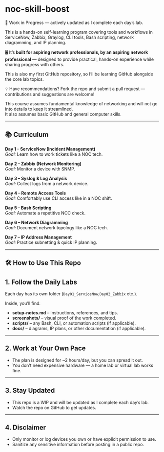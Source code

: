 # noc-skill-boost

🚧 Work in Progress — actively updated as I complete each day’s lab.

This is a hands-on self-learning program covering tools and workflows in ServiceNow, Zabbix, Graylog, CLI tools, Bash scripting, network diagramming, and IP planning.

🖥️ It’s **built for aspiring network professionals, by an aspiring network professional** — designed to provide practical, hands-on experience while sharing progress with others.

This is also my first GitHub repository, so I’ll be learning GitHub alongside the core lab topics.

💡 Have recommendations? Fork the repo and submit a pull request — contributions and suggestions are welcome!

This course assumes fundamental knowledge of networking and will not go into details to keep it streamlined.  
It also assumes basic GitHub and general computer skills.  

---

## 📚 Curriculum 

**Day 1 – ServiceNow (Incident Management)**  
*Goal:* Learn how to work tickets like a NOC tech.  

**Day 2 – Zabbix (Network Monitoring)**  
*Goal:* Monitor a device with SNMP.  

**Day 3 – Syslog & Log Analysis**  
*Goal:* Collect logs from a network device.  

**Day 4 – Remote Access Tools**  
*Goal:* Comfortably use CLI access like in a NOC shift.  

**Day 5 – Bash Scripting**  
*Goal:* Automate a repetitive NOC check.  

**Day 6 – Network Diagramming**  
*Goal:* Document network topology like a NOC tech.  

**Day 7 – IP Address Management**  
*Goal:* Practice subnetting & quick IP planning.  

---

## 🛠 How to Use This Repo
   
## 1. Follow the Daily Labs

Each day has its own folder (`Day01_ServiceNow`,`Day02_Zabbix` etc.).

Inside, you’ll find:
- **setup-notes.md** – instructions, references, and tips.  
- **screenshots/** – visual proof of the work completed.  
- **scripts/** – any Bash, CLI, or automation scripts (if applicable).  
- **docs/** – diagrams, IP plans, or other documentation (if applicable).  

---

## 2. Work at Your Own Pace

- The plan is designed for ~2 hours/day, but you can spread it out.  
- You don’t need expensive hardware — a home lab or virtual lab works fine.  

---

## 3. Stay Updated

- This repo is a WIP and will be updated as I complete each day’s lab.  
- Watch the repo on GitHub to get updates.  

---

## 4. Disclaimer

- Only monitor or log devices you own or have explicit permission to use.  
- Sanitize any sensitive information before posting in a public repo.  
